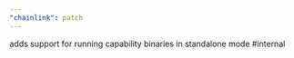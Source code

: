 ```yaml
---
"chainlink": patch
---
```


adds support for running capability binaries in standalone mode #internal
